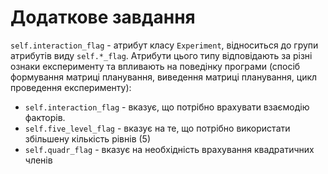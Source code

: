 # Додаткове завдання

`self.interaction_flag` -  атрибут класу `Experiment`, відноситься до групи атрибутів виду `self.*_flag`. Атрибути цього типу відповідають за різні ознаки експерименту та впливають на поведінку програми (спосіб формування матриці планування, виведення матриці планування, цикл проведення експерименту):
- `self.interaction_flag` - вказує, що потрібно врахувати взаємодію факторів. 
- `self.five_level_flag` - вказує на те, що потрібно використати збільшену кількість рівнів (5)
- `self.quadr_flag` - вказує на необхідність врахування квадратичних членів

